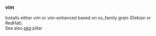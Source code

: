 
### vim

Installs either vim or vim-enhanced based on os_family grain (Debian or RedHat).  
See also [pkg](pillar/pkg) pillar
